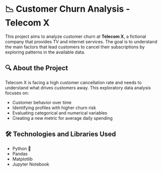 # 📉 Customer Churn Analysis - Telecom X

This project aims to analyze customer churn at **Telecom X**, a fictional company that provides TV and internet services. The goal is to understand the main factors that lead customers to cancel their subscriptions by exploring patterns in the available data.

## 🔍 About the Project

Telecom X is facing a high customer cancellation rate and needs to understand what drives customers away. This exploratory data analysis focuses on:

- Customer behavior over time
- Identifying profiles with higher churn risk
- Evaluating categorical and numerical variables
- Creating a new metric for average daily spending

## 🛠️ Technologies and Libraries Used

- Python 🐍
- Pandas
- Matplotlib
- Jupyter Notebook
